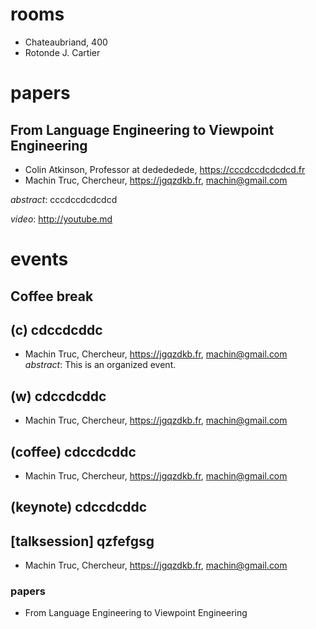 # rooms
- Chateaubriand, 400
- Rotonde J. Cartier


# papers

## From Language Engineering to Viewpoint Engineering

- Colin Atkinson, Professor at dedededede, https://cccdccdcdcdcd.fr
- Machin Truc, Chercheur, https://jgqzdkb.fr, machin@gmail.com

*abstract*: 
cccdccdcdcdcd

*video*: http://youtube.md



# events

## Coffee break

## (c) cdccdcddc
- Machin Truc, Chercheur, https://jgqzdkb.fr, machin@gmail.com
*abstract*:
This is an organized event.

## (w) cdccdcddc
- Machin Truc, Chercheur, https://jgqzdkb.fr, machin@gmail.com

## (coffee) cdccdcddc
- Machin Truc, Chercheur, https://jgqzdkb.fr, machin@gmail.com

## (keynote) cdccdcddc

## [talksession] qzfefgsg
- Machin Truc, Chercheur, https://jgqzdkb.fr, machin@gmail.com

### papers
- From Language Engineering to Viewpoint Engineering
